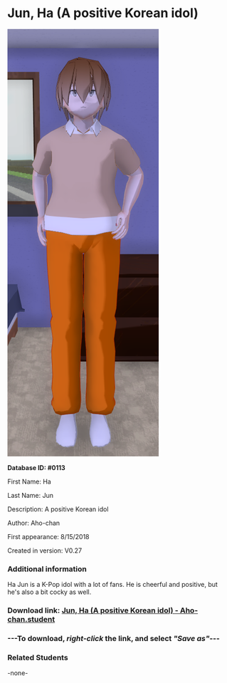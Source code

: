 # Jun, Ha (A positive Korean idol)

<img src="../../Files/Images/Jun, Ha (A positive Korean idol).png" title="Jun, Ha (A positive Korean idol) - Aho-chan">

**Database ID: #0113**

First Name: Ha

Last Name: Jun

Description: A positive Korean idol

Author: Aho-chan

First appearance: 8/15/2018

Created in version: V0.27

### Additional information

Ha Jun is a K-Pop idol with a lot of fans. He is cheerful and positive, but he's also a bit cocky as well.

### Download link: <a href="https://raw.githubusercontent.com/Arbiter1223/Daigaku-Gurashi-Custom-Students/master/Files/Student%20Files/Jun%2C%20Ha%20(A%20positive%20Korean%20idol)%20-%20Aho-chan.student">Jun, Ha (A positive Korean idol) - Aho-chan.student</a>

### ---**To download, _right-click_ the link, and select _"Save as"_**---

### Related Students

-none-

